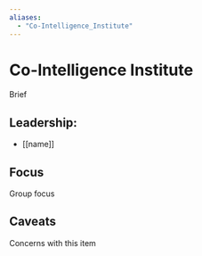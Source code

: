 ```yaml
---
aliases:
  - "Co-Intelligence_Institute"
---
```

# Co-Intelligence Institute

Brief

## Leadership:

- [[name]]

## Focus

Group focus

## Caveats 

Concerns with this item